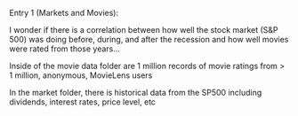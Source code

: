Entry 1 (Markets and Movies): 

I wonder if there is a correlation between how well the stock market (S&P 500) was doing before, during, and after the recession and how well movies were rated from those years...

Inside of the movie data folder are 1 million records of movie ratings from > 1 million, anonymous, MovieLens users

In the market folder, there is historical data from the SP500 including dividends, interest rates, price level, etc


